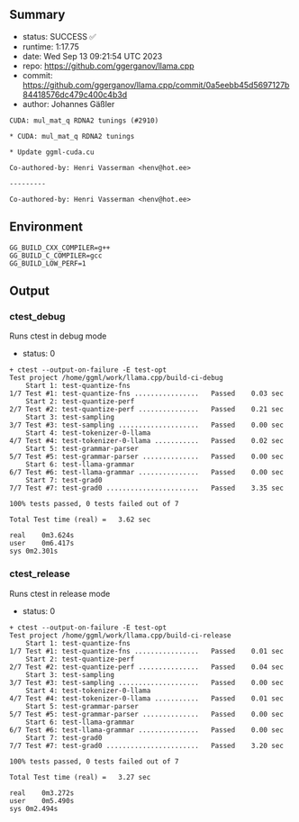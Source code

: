 ## Summary

- status:  SUCCESS ✅
- runtime: 1:17.75
- date:    Wed Sep 13 09:21:54 UTC 2023
- repo:    https://github.com/ggerganov/llama.cpp
- commit:  https://github.com/ggerganov/llama.cpp/commit/0a5eebb45d5697127b84418576dc479c400c4b3d
- author:  Johannes Gäßler
```
CUDA: mul_mat_q RDNA2 tunings (#2910)

* CUDA: mul_mat_q RDNA2 tunings

* Update ggml-cuda.cu

Co-authored-by: Henri Vasserman <henv@hot.ee>

---------

Co-authored-by: Henri Vasserman <henv@hot.ee>
```

## Environment

```
GG_BUILD_CXX_COMPILER=g++
GG_BUILD_C_COMPILER=gcc
GG_BUILD_LOW_PERF=1
```

## Output

### ctest_debug

Runs ctest in debug mode
- status: 0
```
+ ctest --output-on-failure -E test-opt
Test project /home/ggml/work/llama.cpp/build-ci-debug
    Start 1: test-quantize-fns
1/7 Test #1: test-quantize-fns ................   Passed    0.03 sec
    Start 2: test-quantize-perf
2/7 Test #2: test-quantize-perf ...............   Passed    0.21 sec
    Start 3: test-sampling
3/7 Test #3: test-sampling ....................   Passed    0.00 sec
    Start 4: test-tokenizer-0-llama
4/7 Test #4: test-tokenizer-0-llama ...........   Passed    0.02 sec
    Start 5: test-grammar-parser
5/7 Test #5: test-grammar-parser ..............   Passed    0.00 sec
    Start 6: test-llama-grammar
6/7 Test #6: test-llama-grammar ...............   Passed    0.00 sec
    Start 7: test-grad0
7/7 Test #7: test-grad0 .......................   Passed    3.35 sec

100% tests passed, 0 tests failed out of 7

Total Test time (real) =   3.62 sec

real	0m3.624s
user	0m6.417s
sys	0m2.301s
```

### ctest_release

Runs ctest in release mode
- status: 0
```
+ ctest --output-on-failure -E test-opt
Test project /home/ggml/work/llama.cpp/build-ci-release
    Start 1: test-quantize-fns
1/7 Test #1: test-quantize-fns ................   Passed    0.01 sec
    Start 2: test-quantize-perf
2/7 Test #2: test-quantize-perf ...............   Passed    0.04 sec
    Start 3: test-sampling
3/7 Test #3: test-sampling ....................   Passed    0.00 sec
    Start 4: test-tokenizer-0-llama
4/7 Test #4: test-tokenizer-0-llama ...........   Passed    0.01 sec
    Start 5: test-grammar-parser
5/7 Test #5: test-grammar-parser ..............   Passed    0.00 sec
    Start 6: test-llama-grammar
6/7 Test #6: test-llama-grammar ...............   Passed    0.00 sec
    Start 7: test-grad0
7/7 Test #7: test-grad0 .......................   Passed    3.20 sec

100% tests passed, 0 tests failed out of 7

Total Test time (real) =   3.27 sec

real	0m3.272s
user	0m5.490s
sys	0m2.494s
```
